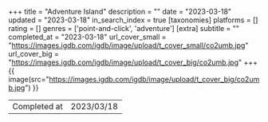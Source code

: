 +++
title = "Adventure Island"
description = ""
date = "2023-03-18"
updated = "2023-03-18"
in_search_index = true
[taxonomies]
platforms = []
rating = []
genres = ['point-and-click', 'adventure']
[extra]
subtitle = ""
completed_at = "2023-03-18"
url_cover_small = "https://images.igdb.com/igdb/image/upload/t_cover_small/co2umb.jpg"
url_cover_big = "https://images.igdb.com/igdb/image/upload/t_cover_big/co2umb.jpg"
+++
{{ image(src="https://images.igdb.com/igdb/image/upload/t_cover_big/co2umb.jpg") }}

|              |            |
| ------------ | ---------- |
| Completed at | 2023/03/18 |


